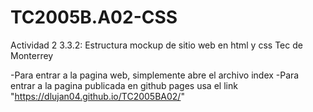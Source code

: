 # TC2005B.A02-CSS
Actividad 2 3.3.2: Estructura mockup de sitio web en html y css Tec de Monterrey

-Para entrar a la pagina web, simplemente abre el archivo index
-Para entrar a la pagina publicada en github pages usa el link "https://dlujan04.github.io/TC2005BA02/"
